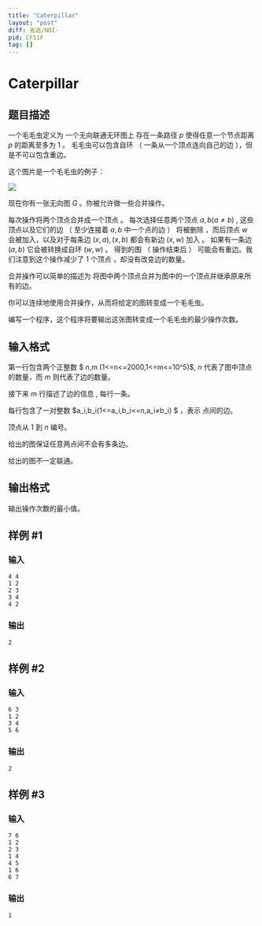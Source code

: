 ```yaml
---
title: "Caterpillar"
layout: "post"
diff: 省选/NOI-
pid: CF51F
tag: []
---
```


# Caterpillar

## 题目描述

一个毛毛虫定义为 一个无向联通无环图上 存在一条路径 $p$ 使得任意一个节点距离 $p$ 的距离至多为 $1$ 。
毛毛虫可以包含自环 （ 一条从一个顶点连向自己的边 ），但是不可以包含重边。

这个图片是一个毛毛虫的例子：

![](https://cdn.luogu.com.cn/upload/vjudge_pic/CF51F/c75bb54dfb4fc3a4d0709384b3d4f7a809015076.png)

现在你有一张无向图 $G$ 。你被允许做一些合并操作。

每次操作将两个顶点合并成一个顶点 。 每次选择任意两个顶点 $a ,b (a≠b)$ , 这些顶点以及它们的边 （ 至少连接着 $a,b$ 中一个点的边 ） 将被删除 ，而后顶点 $w$ 会被加入，以及对于每条边 $(x,a),(x,b)$ 都会有新边 $( x,w)$ 加入 。 如果有一条边 $(a,b)$ 它会被转换成自环 $(w,w)$ 。 得到的图 （ 操作结束后 ） 可能会有重边。我们注意到这个操作减少了 $1$ 个顶点 ，却没有改变边的数量。

合并操作可以简单的描述为 将图中两个顶点合并为图中的一个顶点并继承原来所有的边。

你可以连续地使用合并操作，从而将给定的图转变成一个毛毛虫。

编写一个程序，这个程序将要输出这张图转变成一个毛毛虫的最少操作次数。

## 输入格式

第一行包含两个正整数 $ n,m (1<=n<=2000,1<=m<=10^5)$, $n$ 代表了图中顶点的数量，而 $m$ 则代表了边的数量。

接下来 $m$ 行描述了边的信息 , 每行一条。

每行包含了一对整数  $a_i,b_i(1<=a_i,b_i<=n,a_i≠b_i) $ ，表示
点间的边。

顶点从 $1$ 到 $n$ 编号。

给出的图保证任意两点间不会有多条边。

给出的图不一定联通。

## 输出格式

输出操作次数的最小值。

## 样例 #1

### 输入

```
4 4
1 2
2 3
3 4
4 2

```

### 输出

```
2

```

## 样例 #2

### 输入

```
6 3
1 2
3 4
5 6

```

### 输出

```
2

```

## 样例 #3

### 输入

```
7 6
1 2
2 3
1 4
4 5
1 6
6 7

```

### 输出

```
1

```

